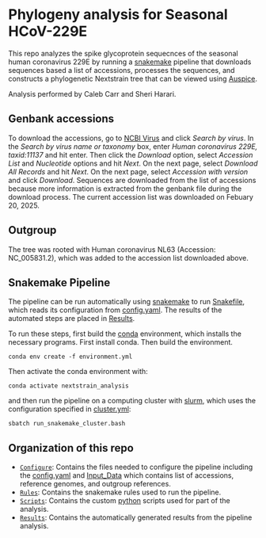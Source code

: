 # Phylogeny analysis for Seasonal HCoV-229E 

This repo analyzes the spike glycoprotein sequecnces of the seasonal human coronavirus 229E by running a [snakemake](https://snakemake.readthedocs.io/) pipeline that downloads sequences based a list of accessions, processes the sequences, and constructs a phylogenetic Nextstrain tree that can be viewed using [Auspice](https://auspice.us/).

Analysis performed by Caleb Carr and Sheri Harari.

## Genbank accessions

To download the accessions, go to [NCBI Virus](https://www.ncbi.nlm.nih.gov/labs/virus/vssi/#/) and click *Search by virus*. In the *Search by virus name or taxonomy* box, enter *Human coronavirus 229E, taxid:11137* and hit enter. Then click the  *Download* option, select *Accession List* and *Nucleotide* options and hit *Next*. On the next page, select *Download All Records* and hit *Next*. On the next page, select *Accession with version* and click *Download*. Sequences are downloaded from the list of accessions because more information is extracted from the genbank file during the download process. The current accession list was downloaded on Febuary 20, 2025. 

## Outgroup

The tree was rooted with Human coronavirus NL63 (Accession: NC_005831.2), which was added to the accession list downloaded above.

## Snakemake Pipeline

The pipeline can be run automatically using [snakemake](https://snakemake.readthedocs.io/) to run [Snakefile](Snakefile), which reads its configuration from [config.yaml](Configure/config.yml). The results of the automated steps are placed in [Results](Results/).

To run these steps, first build the [conda](https://docs.conda.io/) environment, which installs the necessary programs. First install conda. Then build the environment.

```
conda env create -f environment.yml
```

Then activate the conda environment with:

```
conda activate nextstrain_analysis
```

and then run the pipeline on a computing cluster with [slurm](https://slurm.schedmd.com/documentation.html), which uses the configuration specified in [cluster.yml](cluster.yml):

```
sbatch run_snakemake_cluster.bash
```

## Organization of this repo

- [`Configure`](Configure/): Contains the files needed to configure the pipeline including the [config.yaml](Configure/config.yml) and [Input_Data](Configure/Input_Data/) which contains list of accessions, reference genomes, and outgroup references. 
- [`Rules`](Rules/): Contains the snakemake rules used to run the pipeline.
- [`Scripts`](Scripts/): Contains the custom [python](https://www.python.org/) scripts used for part of the analysis.
- [`Results`](Results/): Contains the automatically generated results from the pipeline analysis.